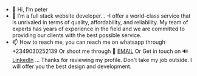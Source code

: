 - 👋 Hi, I’m peter
- 👀 I’m a full stack website developer...
-I offer a world-class service that is unrivaled in terms of quality,
affordability, and reliability.
My team of experts has years of experience in the field and we are committed to providing 
our clients with the best possible service. 
- 📫 How to reach me, you can reach me on whatsapp through +2349030252139
Or shoot me through 📩 <a href="mailto:fadiranpeteropeyemi@gmail.com">EMAIL</a>
Or Get in touch on 🔊<a href="https://www.linkedin.com/in/fadiran-peter-opeyemi-64362623a">LinkedIn</a>  ...
Thanks for reviewing my profile. 
Don't take my job outside. 
I will offer you the best design and development.
